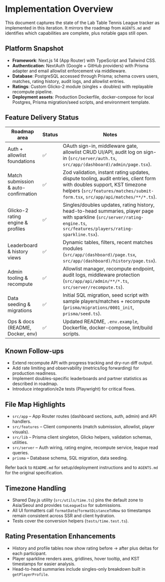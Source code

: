 # Implementation Overview

This document captures the state of the Lab Table Tennis League tracker as implemented in this iteration. It mirrors the roadmap from `AGENTS.md` and identifies which capabilities are complete, plus notable gaps still open.

## Platform Snapshot

- **Framework**: Next.js 14 (App Router) with TypeScript and Tailwind CSS.
- **Authentication**: NextAuth (Google + GitHub providers) with Prisma adapter and email allowlist enforcement via middleware.
- **Database**: PostgreSQL accessed through Prisma; schema covers users, matches, rating history, audit logs, and allowlist entries.
- **Ratings**: Custom Glicko-2 module (singles + doubles) with replayable recompute pipeline.
- **Deployment assets**: Production Dockerfile, docker-compose for local Postgres, Prisma migration/seed scripts, and environment template.

## Feature Delivery Status

| Roadmap area                            | Status | Notes |
| --------------------------------------- | ------ | ----- |
| Auth + allowlist foundations            | ✅     | OAuth sign-in, middleware gate, allowlist CRUD UI/API, audit log on sign-in (`src/server/auth.ts`, `src/app/(dashboard)/admin/page.tsx`). |
| Match submission & auto-confirmation    | ✅     | Zod validation, instant rating updates, dispute tooling, audit entries, client form with doubles support, KST timezone helpers (`src/features/matches/submit-form.tsx`, `src/app/api/matches/**/*.ts`). |
| Glicko-2 rating engine & profiles       | ✅     | Singles/doubles updates, rating history, head-to-head summaries, player page with sparkline (`src/server/rating-engine.ts`, `src/features/players/rating-sparkline.tsx`). |
| Leaderboard & history views             | ✅     | Dynamic tables, filters, recent matches modules (`src/app/(dashboard)/page.tsx`, `src/app/(dashboard)/history/page.tsx`). |
| Admin tooling & recompute               | ✅     | Allowlist manager, recompute endpoint, audit logs, middleware protection (`src/app/api/admin/**/*.ts`, `src/server/recompute.ts`). |
| Data seeding & migrations               | ✅     | Initial SQL migration, seed script with sample players/matches + recompute (`prisma/migrations/0001_init`, `prisma/seed.ts`). |
| Ops & docs (README, Docker, env)        | ✅     | Updated README, `.env.example`, Dockerfile, docker-compose, lint/build scripts. |

## Known Follow-ups

- Extend recompute API with progress tracking and dry-run diff output.
- Add rate limiting and observability (metrics/log forwarding) for production readiness.
- Implement doubles-specific leaderboards and partner statistics as described in roadmap.
- Introduce integration/e2e tests (Playwright) for critical flows.

## File Map Highlights

- `src/app` – App Router routes (dashboard sections, auth, admin) and API handlers.
- `src/features` – Client components (match submission, allowlist, player visuals).
- `src/lib` – Prisma client singleton, Glicko helpers, validation schemas, utilities.
- `src/server` – Auth wiring, rating engine, recompute service, league read queries.
- `prisma` – Database schema, SQL migration, data seeding.

Refer back to `README.md` for setup/deployment instructions and to `AGENTS.md` for the original specification.

## Timezone Handling

- Shared Day.js utility (`src/utils/time.ts`) pins the default zone to Asia/Seoul and provides `toLeagueIso` for submissions.
- All UI formatters call `formatDate`/`formatDistanceToNow` so timestamps remain consistent across SSR and client hydration.
- Tests cover the conversion helpers (`tests/time.test.ts`).

## Rating Presentation Enhancements

- History and profile tables now show rating before → after plus deltas for each participant.
- Player sparkline renders axes, gridlines, hover tooltip, and KST timestamps for easier analysis.
- Head-to-head summaries include singles-only breakdown built in `getPlayerProfile`.
